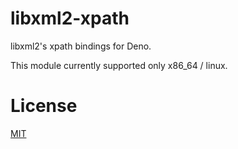 # libxml2-xpath
libxml2's xpath bindings for Deno.

This module currently supported only x86_64 / linux.

# License

[MIT](./LICENSE)
